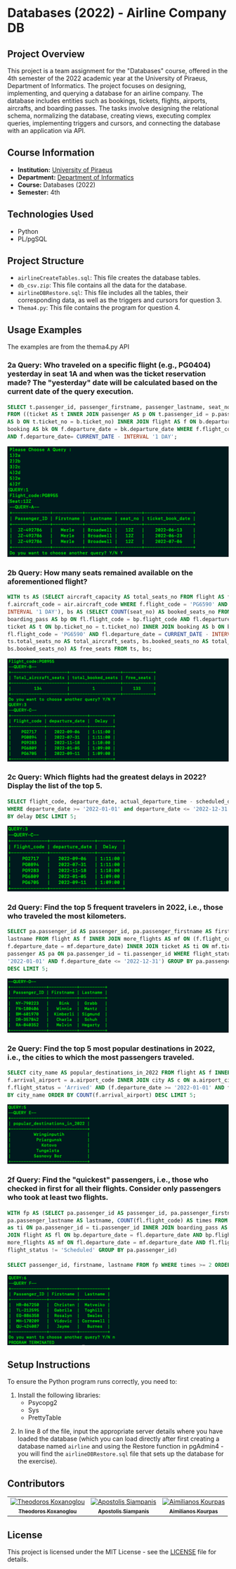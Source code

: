 # Databases (2022) - Airline Company DB

## Project Overview
This project is a team assignment for the "Databases" course, offered in the 4th semester of the 2022 academic year at the University of Piraeus, Department of Informatics. The project focuses on designing, implementing, and querying a database for an airline company. The database includes entities such as bookings, tickets, flights, airports, aircrafts, and boarding passes. The tasks involve designing the relational schema, normalizing the database, creating views, executing complex queries, implementing triggers and cursors, and connecting the database with an application via API.

## Course Information
- **Institution:** [University of Piraeus](https://www.unipi.gr/en/)
- **Department:** [Department of Informatics](https://cs.unipi.gr/en/)
- **Course:** Databases (2022)
- **Semester:** 4th

## Technologies Used

- Python
- PL/pgSQL

## Project Structure

- `airlineCreateTables.sql`: This file creates the database tables.
- `db_csv.zip`: This file contains all the data for the database.
- `airlineDBRestore.sql`: This file includes all the tables, their corresponding data, as well as the triggers and cursors for question 3.
- `Thema4.py`: This file contains the program for question 4.

## Usage Examples

The examples are from the thema4.py API

### 2a Query: Who traveled on a specific flight (e.g., PG0404) yesterday in seat 1A and when was the ticket reservation made? The "yesterday" date will be calculated based on the current date of the query execution.

```SQL
SELECT t.passenger_id, passenger_firstname, passenger_lastname, seat_no, bk.book_date AS ticket_book_date
FROM ((ticket AS t INNER JOIN passenger AS p ON t.passenger_id = p.passenger_id) INNER JOIN boarding_pass
AS b ON t.ticket_no = b.ticket_no) INNER JOIN flight AS f ON b.departure_date = f.departure_date INNER JOIN
booking AS bk ON f.departure_date = bk.departure_date WHERE f.flight_code = 'PG0878' AND seat_no = '52V'
AND f.departure_date= CURRENT_DATE - INTERVAL '1 DAY';
```
![2a](./images/2a.png)

### 2b Query: How many seats remained available on the aforementioned flight?

```SQL
WITH ts AS (SELECT aircraft_capacity AS total_seats_no FROM flight AS f INNER JOIN aircraft AS air ON
f.aircraft_code = air.aircraft_code WHERE f.flight_code = 'PG6590' AND f.departure_date = CURRENT_DATE -
INTERVAL '1 DAY'), bs AS (SELECT COUNT(seat_no) AS booked_seats_no FROM ((flight AS fl INNER JOIN
boarding_pass AS bp ON fl.flight_code = bp.flight_code AND fl.departure_date = bp.departure_date) INNER JOIN
ticket AS t ON bp.ticket_no = t.ticket_no) INNER JOIN booking AS b ON b.book_ref = t.book_ref WHERE
fl.flight_code = 'PG6590' AND fl.departure_date = CURRENT_DATE - INTERVAL '1 DAY') SELECT
ts.total_seats_no AS total_aircraft_seats, bs.booked_seats_no AS total_booked_seats, (ts.total_seats_no -
bs.booked_seats_no) AS free_seats FROM ts, bs;
```
![2b](./images/2b.png)

### 2c Query: Which flights had the greatest delays in 2022? Display the list of the top 5.

```SQL
SELECT flight_code, departure_date, actual_departure_time - scheduled_departure_time AS delay FROM flight
WHERE departure_date >= '2022-01-01' and departure_date <= '2022-12-31' AND flight_status = 'Arrived' ORDER
BY delay DESC LIMIT 5;
```
![2c](./images/2c.png)

### 2d Query: Find the top 5 frequent travelers in 2022, i.e., those who traveled the most kilometers.

```SQL
SELECT pa.passenger_id AS passenger_id, pa.passenger_firstname AS firstname, pa.passenger_lastname AS
lastname FROM flight AS f INNER JOIN more_flights AS mf ON (f.flight_code = mf.flight_code AND
f.departure_date = mf.departure_date) INNER JOIN ticket AS ti ON mf.ticket_no = ti.ticket_no INNER JOIN
passenger AS pa ON pa.passenger_id = ti.passenger_id WHERE flight_status = 'Arrived' AND (f.departure_date >=
'2022-01-01' AND f.departure_date <= '2022-12-31') GROUP BY pa.passenger_id ORDER BY SUM(f.distance)
DESC LIMIT 5;
```
![2d](./images/2d.png)

### 2e Query: Find the top 5 most popular destinations in 2022, i.e., the cities to which the most passengers traveled.

```SQL
SELECT city_name AS popular_destinations_in_2022 FROM flight AS f INNER JOIN airport AS a ON
f.arrival_airport = a.airport_code INNER JOIN city AS c ON a.airport_city_name = c.city_name WHERE
f.flight_status = 'Arrived' AND (f.departure_date >= '2022-01-01' AND f.departure_date <= '2022-12-31') GROUP
BY city_name ORDER BY COUNT(f.arrival_airport) DESC LIMIT 5;
```
![2e](./images/2e.png)

### 2f Query: Find the "quickest" passengers, i.e., those who checked in first for all their flights. Consider only passengers who took at least two flights.

```SQL
WITH fp AS (SELECT pa.passenger_id AS passenger_id, pa.passenger_firstname AS firstname,
pa.passenger_lastname AS lastname, COUNT(fl.flight_code) AS times FROM passenger AS pa INNER JOIN ticket
as ti ON pa.passenger_id = ti.passenger_id INNER JOIN boarding_pass AS bp ON ti.ticket_no = bp.ticket_no INNER
JOIN flight AS fl ON bp.departure_date = fl.departure_date AND bp.flight_code = fl.flight_code INNER JOIN
more_flights AS mf ON fl.departure_date = mf.departure_date AND fl.flight_code = mf.flight_code WHERE
flight_status != 'Scheduled' GROUP BY pa.passenger_id)

SELECT passenger_id, firstname, lastname FROM fp WHERE times >= 2 ORDER BY times DESC LIMIT 5;
```
![2f](./images/2f.png)

## Setup Instructions

To ensure the Python program runs correctly, you need to:
1. Install the following libraries:
   - Psycopg2
   - Sys
   - PrettyTable
2) In line 8 of the file, input the appropriate server details where you have loaded the database (which you can load directly after first creating a database named `airline` and using the Restore function in pgAdmin4 - you will find the `airlineDBRestore.sql` file that sets up the database for the exercise).

## Contributors

<table>
  <tr>
    <td align="center"><a href="https://github.com/thkox"><img src="https://avatars.githubusercontent.com/u/79880468?v=4" width="100px;" alt="Theodoros Koxanoglou"/><br /><sub><b>Theodoros Koxanoglou</b></sub></a><br /></td>
    <td align="center"><a href="https://github.com/ApostolisSiampanis"><img src="https://avatars.githubusercontent.com/u/75365398?v=4" width="100px;" alt="Apostolis Siampanis"/><br /><sub><b>Apostolis Siampanis</b></sub></a><br /></td>
    <td align="center"><a href="https://github.com/AimiliosKourpas"><img src="https://avatars.githubusercontent.com/u/118211341?v=4" width="100px;" alt="Aimilianos Kourpas"/><br /><sub><b>Aimilianos Kourpas</b></sub></a><br /></td>
  </tr>
</table>

## License

This project is licensed under the MIT License - see the [LICENSE](./LICENSE) file for details.
